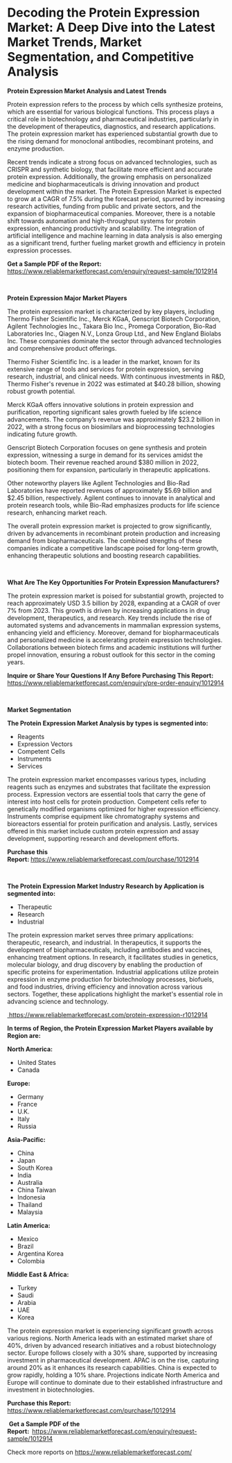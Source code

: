 <p><h1>Decoding the Protein Expression Market: A Deep Dive into the Latest Market Trends, Market Segmentation, and Competitive Analysis</h1></p><p><strong>Protein Expression Market Analysis and Latest Trends</strong></p>
<p><p>Protein expression refers to the process by which cells synthesize proteins, which are essential for various biological functions. This process plays a critical role in biotechnology and pharmaceutical industries, particularly in the development of therapeutics, diagnostics, and research applications. The protein expression market has experienced substantial growth due to the rising demand for monoclonal antibodies, recombinant proteins, and enzyme production. </p><p>Recent trends indicate a strong focus on advanced technologies, such as CRISPR and synthetic biology, that facilitate more efficient and accurate protein expression. Additionally, the growing emphasis on personalized medicine and biopharmaceuticals is driving innovation and product development within the market. The Protein Expression Market is expected to grow at a CAGR of 7.5% during the forecast period, spurred by increasing research activities, funding from public and private sectors, and the expansion of biopharmaceutical companies. Moreover, there is a notable shift towards automation and high-throughput systems for protein expression, enhancing productivity and scalability. The integration of artificial intelligence and machine learning in data analysis is also emerging as a significant trend, further fueling market growth and efficiency in protein expression processes.</p></p>
<p><strong>Get a Sample PDF of the Report:&nbsp;</strong> <a href="https://www.reliablemarketforecast.com/enquiry/request-sample/1012914?utm_campaign=3046&utm_medium=2&utm_source=Github&utm_content=ia&utm_term=06032025&utm_id=protein-expression">https://www.reliablemarketforecast.com/enquiry/request-sample/1012914</a></p>
<p>&nbsp;</p>
<p><strong>Protein Expression Major Market Players</strong></p>
<p><p>The protein expression market is characterized by key players, including Thermo Fisher Scientific Inc., Merck KGaA, Genscript Biotech Corporation, Agilent Technologies Inc., Takara Bio Inc., Promega Corporation, Bio-Rad Laboratories Inc., Qiagen N.V., Lonza Group Ltd., and New England Biolabs Inc. These companies dominate the sector through advanced technologies and comprehensive product offerings.</p><p>Thermo Fisher Scientific Inc. is a leader in the market, known for its extensive range of tools and services for protein expression, serving research, industrial, and clinical needs. With continuous investments in R&D, Thermo Fisher's revenue in 2022 was estimated at $40.28 billion, showing robust growth potential.</p><p>Merck KGaA offers innovative solutions in protein expression and purification, reporting significant sales growth fueled by life science advancements. The company’s revenue was approximately $23.2 billion in 2022, with a strong focus on biosimilars and bioprocessing technologies indicating future growth.</p><p>Genscript Biotech Corporation focuses on gene synthesis and protein expression, witnessing a surge in demand for its services amidst the biotech boom. Their revenue reached around $380 million in 2022, positioning them for expansion, particularly in therapeutic applications.</p><p>Other noteworthy players like Agilent Technologies and Bio-Rad Laboratories have reported revenues of approximately $5.69 billion and $2.45 billion, respectively. Agilent continues to innovate in analytical and protein research tools, while Bio-Rad emphasizes products for life science research, enhancing market reach.</p><p>The overall protein expression market is projected to grow significantly, driven by advancements in recombinant protein production and increasing demand from biopharmaceuticals. The combined strengths of these companies indicate a competitive landscape poised for long-term growth, enhancing therapeutic solutions and boosting research capabilities.</p></p>
<p>&nbsp;</p>
<p><strong>What Are The Key Opportunities For Protein Expression Manufacturers?</strong></p>
<p><p>The protein expression market is poised for substantial growth, projected to reach approximately USD 3.5 billion by 2028, expanding at a CAGR of over 7% from 2023. This growth is driven by increasing applications in drug development, therapeutics, and research. Key trends include the rise of automated systems and advancements in mammalian expression systems, enhancing yield and efficiency. Moreover, demand for biopharmaceuticals and personalized medicine is accelerating protein expression technologies. Collaborations between biotech firms and academic institutions will further propel innovation, ensuring a robust outlook for this sector in the coming years.</p></p>
<p><strong>Inquire or Share Your Questions If Any Before Purchasing This Report:</strong> <a href="https://www.reliablemarketforecast.com/enquiry/pre-order-enquiry/1012914?utm_campaign=3046&utm_medium=2&utm_source=Github&utm_content=ia&utm_term=06032025&utm_id=protein-expression">https://www.reliablemarketforecast.com/enquiry/pre-order-enquiry/1012914</a></p>
<p>&nbsp;</p>
<p><strong>Market Segmentation</strong></p>
<p><strong>The Protein Expression Market Analysis by types is segmented into:</strong></p>
<p><ul><li>Reagents</li><li>Expression Vectors</li><li>Competent Cells</li><li>Instruments</li><li>Services</li></ul></p>
<p><p>The protein expression market encompasses various types, including reagents such as enzymes and substrates that facilitate the expression process. Expression vectors are essential tools that carry the gene of interest into host cells for protein production. Competent cells refer to genetically modified organisms optimized for higher expression efficiency. Instruments comprise equipment like chromatography systems and bioreactors essential for protein purification and analysis. Lastly, services offered in this market include custom protein expression and assay development, supporting research and development efforts.</p></p>
<p><strong>Purchase this Report:&nbsp;</strong><a href="https://www.reliablemarketforecast.com/purchase/1012914?utm_campaign=3046&utm_medium=2&utm_source=Github&utm_content=ia&utm_term=06032025&utm_id=protein-expression">https://www.reliablemarketforecast.com/purchase/1012914</a></p>
<p>&nbsp;</p>
<p><strong>The Protein Expression Market Industry Research by Application is segmented into:</strong></p>
<p><ul><li>Therapeutic</li><li>Research</li><li>Industrial</li></ul></p>
<p><p>The protein expression market serves three primary applications: therapeutic, research, and industrial. In therapeutics, it supports the development of biopharmaceuticals, including antibodies and vaccines, enhancing treatment options. In research, it facilitates studies in genetics, molecular biology, and drug discovery by enabling the production of specific proteins for experimentation. Industrial applications utilize protein expression in enzyme production for biotechnology processes, biofuels, and food industries, driving efficiency and innovation across various sectors. Together, these applications highlight the market's essential role in advancing science and technology.</p></p>
<p><a href="https://www.reliablemarketforecast.com/protein-expression-r1012914?utm_campaign=3046&utm_medium=2&utm_source=Github&utm_content=ia&utm_term=06032025&utm_id=protein-expression">&nbsp;https://www.reliablemarketforecast.com/protein-expression-r1012914</a></p>
<p><strong>In terms of Region, the Protein Expression Market Players available by Region are:</strong></p>
<p>
    <p> <strong> North America: </strong>
        <ul>
            <li>United States</li>
            <li>Canada</li>
        </ul>
        </p> 
    <p> <strong> Europe: </strong>
        <ul>
            <li>Germany</li>
            <li>France</li>
            <li>U.K.</li>
            <li>Italy</li>
            <li>Russia</li>
        </ul>
        </p> 
    <p> <strong> Asia-Pacific: </strong>
        <ul>
            <li>China</li>
            <li>Japan</li>
            <li>South Korea</li>
            <li>India</li>
            <li>Australia</li>
            <li>China Taiwan</li>
            <li>Indonesia</li>
            <li>Thailand</li>
            <li>Malaysia</li>
        </ul>
        </p> 
    <p> <strong> Latin America: </strong>
        <ul>
            <li>Mexico</li>
            <li>Brazil</li>
            <li>Argentina Korea</li>
            <li>Colombia</li>
        </ul>
        </p> 
    <p> <strong> Middle East & Africa: </strong>
        <ul>
            <li>Turkey</li>
            <li>Saudi</li>
            <li>Arabia</li>
            <li>UAE</li>
            <li>Korea</li>
        </ul>
    </p>
    </p>
<p><p>The protein expression market is experiencing significant growth across various regions. North America leads with an estimated market share of 40%, driven by advanced research initiatives and a robust biotechnology sector. Europe follows closely with a 30% share, supported by increasing investment in pharmaceutical development. APAC is on the rise, capturing around 20% as it enhances its research capabilities. China is expected to grow rapidly, holding a 10% share. Projections indicate North America and Europe will continue to dominate due to their established infrastructure and investment in biotechnologies.</p></p>
<p><strong>Purchase this Report: </strong><a href="https://www.reliablemarketforecast.com/purchase/1012914?utm_campaign=3046&utm_medium=2&utm_source=Github&utm_content=ia&utm_term=06032025&utm_id=protein-expression">https://www.reliablemarketforecast.com/purchase/1012914</a></p>
<p>&nbsp;<strong>Get a Sample PDF of the Report:&nbsp;&nbsp;</strong><a href="https://www.reliablemarketforecast.com/enquiry/request-sample/1012914?utm_campaign=3046&utm_medium=2&utm_source=Github&utm_content=ia&utm_term=06032025&utm_id=protein-expression">https://www.reliablemarketforecast.com/enquiry/request-sample/1012914</a></p>
<p><strong></strong></p>
<p>Check more reports on <a href="https://www.reliablemarketforecast.com/?utm_campaign=3046&utm_medium=2&utm_source=Github&utm_content=ia&utm_term=06032025&utm_id=protein-expression">https://www.reliablemarketforecast.com/</a></p>